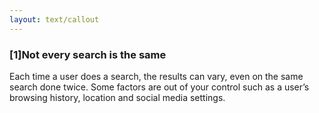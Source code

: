 ```yaml
---
layout: text/callout
---
```

### [1]Not every search is the same
Each time a user does a search, the results can vary, even on the same search done twice. Some factors are out of your control such as a user’s browsing history, location and social media settings.
